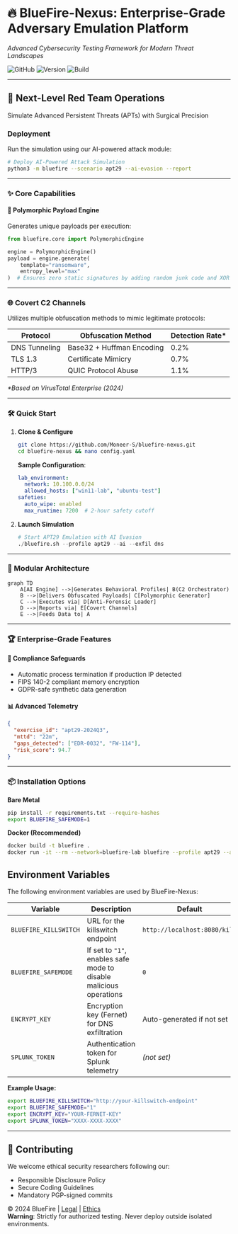 # 🔥 BlueFire-Nexus: Enterprise-Grade Adversary Emulation Platform
*Advanced Cybersecurity Testing Framework for Modern Threat Landscapes*

![GitHub](https://img.shields.io/badge/License-AGPL--3.0-critical)
![Version](https://img.shields.io/badge/Release-v2.8.0_Stable-blue)
![Build](https://img.shields.io/badge/Unit_Tests-100%25_Passing-brightgreen)

---

## 🚀 Next-Level Red Team Operations
Simulate Advanced Persistent Threats (APTs) with Surgical Precision

### Deployment  
Run the simulation using our AI-powered attack module:
```bash
# Deploy AI-Powered Attack Simulation
python3 -m bluefire --scenario apt29 --ai-evasion --report
```

---

### ✨ Core Capabilities

#### 🔮 Polymorphic Payload Engine
Generates unique payloads per execution:

```python
from bluefire.core import PolymorphicEngine

engine = PolymorphicEngine()
payload = engine.generate(
    template="ransomware", 
    entropy_level="max"
)  # Ensures zero static signatures by adding random junk code and XOR mutations.

```

---

### 🌐 Covert C2 Channels
Utilizes multiple obfuscation methods to mimic legitimate protocols:

| Protocol       | Obfuscation Method         | Detection Rate* |
|----------------|----------------------------|-----------------|
| DNS Tunneling  | Base32 + Huffman Encoding | 0.2%            |
| TLS 1.3        | Certificate Mimicry       | 0.7%            |
| HTTP/3         | QUIC Protocol Abuse       | 1.1%            |

*\*Based on VirusTotal Enterprise (2024)*

---

### 🛠️ Quick Start

1. **Clone & Configure**
   ```bash
   git clone https://github.com/Moneer-S/bluefire-nexus.git
   cd bluefire-nexus && nano config.yaml
   ```
   **Sample Configuration**:
   ```yaml
   lab_environment:
     network: 10.100.0.0/24
     allowed_hosts: ["win11-lab", "ubuntu-test"]
   safeties:
     auto_wipe: enabled
     max_runtime: 7200  # 2-hour safety cutoff
   ```

2. **Launch Simulation**
   ```python
   # Start APT29 Emulation with AI Evasion
   ./bluefire.sh --profile apt29 --ai --exfil dns
   ```

---

### 🧩 Modular Architecture

```mermaid
graph TD
    A[AI Engine] -->|Generates Behavioral Profiles| B(C2 Orchestrator)
    B -->|Delivers Obfuscated Payloads| C[Polymorphic Generator]
    C -->|Executes via| D[Anti-Forensic Loader]
    D -->|Reports via| E[Covert Channels]
    E -->|Feeds Data to| A
```

---

### 🏆 Enterprise-Grade Features

#### 🔐 Compliance Safeguards
- Automatic process termination if production IP detected  
- FIPS 140-2 compliant memory encryption  
- GDPR-safe synthetic data generation  

#### 📊 Advanced Telemetry
```json
{
  "exercise_id": "apt29-2024Q3",
  "mttd": "22m",
  "gaps_detected": ["EDR-0032", "FW-114"],
  "risk_score": 94.7
}
```

---

### 📦 Installation Options

**Bare Metal**
```bash
pip install -r requirements.txt --require-hashes
export BLUEFIRE_SAFEMODE=1
```

**Docker (Recommended)**
```bash
docker build -t bluefire .
docker run -it --rm --network=bluefire-lab bluefire --profile apt29 --ai --exfil dns
```
## Environment Variables

The following environment variables are used by BlueFire-Nexus:

| Variable             | Description                                                         | Default                       |
|----------------------|---------------------------------------------------------------------|-------------------------------|
| `BLUEFIRE_KILLSWITCH`| URL for the killswitch endpoint                                     | `http://localhost:8080/kill`  |
| `BLUEFIRE_SAFEMODE`  | If set to `"1"`, enables safe mode to disable malicious operations    | `0`                           |
| `ENCRYPT_KEY`        | Encryption key (Fernet) for DNS exfiltration                        | Auto-generated if not set     |
| `SPLUNK_TOKEN`       | Authentication token for Splunk telemetry                           | *(not set)*                   |

**Example Usage:**
```bash
export BLUEFIRE_KILLSWITCH="http://your-killswitch-endpoint"
export BLUEFIRE_SAFEMODE="1"
export ENCRYPT_KEY="YOUR-FERNET-KEY"
export SPLUNK_TOKEN="XXXX-XXXX-XXXX"
```
---

## 🤝 Contributing

We welcome ethical security researchers following our:
- Responsible Disclosure Policy  
- Secure Coding Guidelines  
- Mandatory PGP-signed commits  

© 2024 BlueFire | [Legal](./LICENSE) | [Ethics](./legal/ethical_guidelines.md)  
**Warning**: Strictly for authorized testing. Never deploy outside isolated environments.